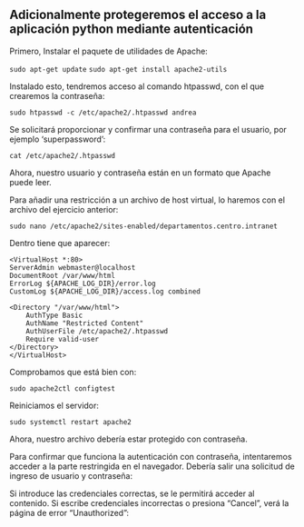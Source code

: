 <h2>Adicionalmente protegeremos el acceso a la aplicación python mediante autenticación</h2>
Primero,  Instalar el paquete de utilidades de Apache:

```sudo apt-get update```
```sudo apt-get install apache2-utils```

Instalado esto, tendremos acceso al comando htpasswd, con el que crearemos la contraseña:

```sudo htpasswd -c /etc/apache2/.htpasswd andrea```

Se solicitará proporcionar y confirmar una contraseña para el usuario, por ejemplo ‘superpassword’:

```cat /etc/apache2/.htpasswd```

Ahora, nuestro usuario y contraseña están en un formato que Apache puede leer.

Para añadir una restricción a un archivo de host virtual, lo haremos con el archivo del ejercicio anterior:

```sudo nano /etc/apache2/sites-enabled/departamentos.centro.intranet```

Dentro tiene que aparecer:
  ```
  <VirtualHost *:80>
  ServerAdmin webmaster@localhost
  DocumentRoot /var/www/html
  ErrorLog ${APACHE_LOG_DIR}/error.log
  CustomLog ${APACHE_LOG_DIR}/access.log combined

  <Directory "/var/www/html">
      AuthType Basic
      AuthName "Restricted Content"
      AuthUserFile /etc/apache2/.htpasswd
      Require valid-user
  </Directory>
</VirtualHost>
  ```

Comprobamos que está bien con: 

```sudo apache2ctl configtest```

Reiniciamos el servidor: 

```sudo systemctl restart apache2```

Ahora, nuestro archivo debería estar protegido con contraseña.

Para confirmar que funciona la autenticación con contraseña, intentaremos acceder a la parte restringida en el navegador. Debería salir una solicitud de ingreso de usuario y contraseña:

Si introduce las credenciales correctas, se le permitirá acceder al contenido. Si escribe credenciales incorrectas o presiona “Cancel”, verá la página de error “Unauthorized”:



